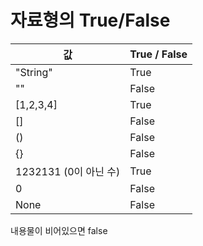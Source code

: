# 자료형의 True/False

| 값                    | True / False |
| --------------------- | ------------ |
| "String"              | True         |
| ""                    | False        |
| [1,2,3,4]             | True         |
| []                    | False        |
| ()                    | False        |
| {}                    | False        |
| 1232131 (0이 아닌 수) | True         |
| 0                     | False        |
| None                  | False        |

내용물이 비어있으면 false

